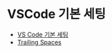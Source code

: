 # VSCode 기본 세팅

* [VS Code 기본 세팅](https://github.com/ahastudio/CodingLife/blob/main/20211008/react/.vscode/settings.json)
* [Trailing Spaces](https://marketplace.visualstudio.com/items?itemName=shardulm94.trailing-spaces)

